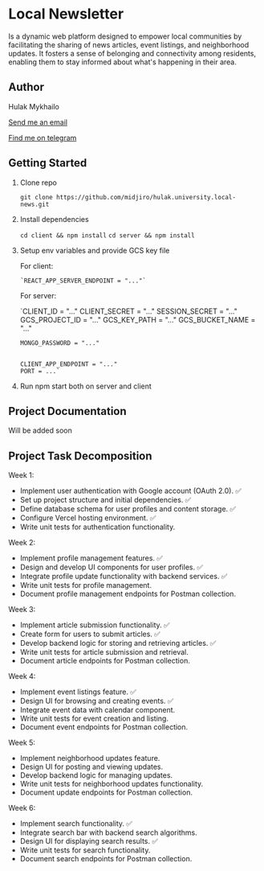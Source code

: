 # Local Newsletter

Is a dynamic web platform designed to empower local communities by facilitating the sharing of news articles, event listings, and neighborhood updates. It fosters a sense of belonging and connectivity among residents, enabling them to stay informed about what's happening in their area.

## Author

Hulak Mykhailo

[Send me an email](miha.gulak@gmail.com)

[Find me on telegram](https://t.me/@midjiro)

## Getting Started

1.  Clone repo

    `git clone https://github.com/midjiro/hulak.university.local-news.git`

2.  Install dependencies

    `cd client && npm install`
    `cd server && npm install`

3.  Setup env variables and provide GCS key file

    For client:

        `REACT_APP_SERVER_ENDPOINT = "..."`

    For server:

    `CLIENT_ID = "..."
    CLIENT_SECRET = "..."
    SESSION_SECRET = "..."
    GCS_PROJECT_ID = "..."
    GCS_KEY_PATH = "..."
    GCS_BUCKET_NAME = "..."

        MONGO_PASSWORD = "..."


        CLIENT_APP_ENDPOINT = "..."
        PORT = ...`

4.  Run npm start both on server and client

## Project Documentation

Will be added soon

## Project Task Decomposition

Week 1:

-   Implement user authentication with Google account (OAuth 2.0). ✅
-   Set up project structure and initial dependencies. ✅
-   Define database schema for user profiles and content storage. ✅
-   Configure Vercel hosting environment. ✅
-   Write unit tests for authentication functionality.

Week 2:

-   Implement profile management features. ✅
-   Design and develop UI components for user profiles. ✅
-   Integrate profile update functionality with backend services. ✅
-   Write unit tests for profile management.
-   Document profile management endpoints for Postman collection.

Week 3:

-   Implement article submission functionality. ✅
-   Create form for users to submit articles. ✅
-   Develop backend logic for storing and retrieving articles. ✅
-   Write unit tests for article submission and retrieval.
-   Document article endpoints for Postman collection.

Week 4:

-   Implement event listings feature. ✅
-   Design UI for browsing and creating events. ✅
-   Integrate event data with calendar component.
-   Write unit tests for event creation and listing.
-   Document event endpoints for Postman collection.

Week 5:

-   Implement neighborhood updates feature.
-   Design UI for posting and viewing updates.
-   Develop backend logic for managing updates.
-   Write unit tests for neighborhood updates functionality.
-   Document update endpoints for Postman collection.

Week 6:

-   Implement search functionality. ✅
-   Integrate search bar with backend search algorithms.
-   Design UI for displaying search results. ✅
-   Write unit tests for search functionality.
-   Document search endpoints for Postman collection.
